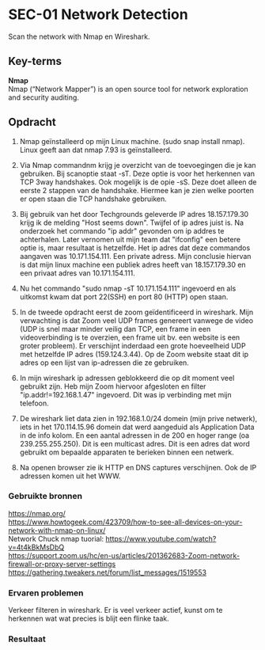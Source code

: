 # SEC-01 Network Detection
Scan the network with Nmap en Wireshark.

## Key-terms
**Nmap**  
Nmap (“Network Mapper”) is an open source tool for network exploration and security auditing. 

## Opdracht
1. Nmap geïnstalleerd op mijn Linux machine.  (sudo snap install nmap). Linux geeft aan dat nmap 7.93 is geïnstalleerd.

2. Via Nmap commandnm krijg je overzicht van de toevoegingen die je kan gebruiken. Bij scanoptie staat -sT. Deze optie is voor het herkennen van TCP 3way handshakes. Ook mogelijk is de opie -sS. Deze doet alleen de eerste 2 stappen van de handshake. Hiermee kan je zien welke poorten er open staan die TCP handshake gebruiken. 

3. Bij gebruik van het door Techgrounds geleverde IP adres 18.157.179.30 krijg ik de melding "Host seems down". Twijfel of ip adres juist is. Na onderzoek het commando "ip addr" gevonden om ip addres te achterhalen. Later vernomen uit mijn team dat "ifconfig" een betere optie is, maar resultaat is hetzelfde. Het ip adres dat deze commandos aangaven was 10.171.154.111. Een private adress. Mijn conclusie hiervan is dat mijn linux machine een publiek adres heeft van 18.157.179.30 en een privaat adres van 10.171.154.111.

4. Nu het commando "sudo nmap -sT 10.171.154.111" ingevoerd en als uitkomst kwam dat port 22(SSH) en port 80 (HTTP) open staan.  

1. In de tweede opdracht eerst de zoom geïdentificeerd in wireshark. Mijn verwachting is dat Zoom veel UDP frames genereert vanwege de video (UDP is snel maar minder veilig dan TCP, een frame in een videoverbinding is te overzien, een frame uit bv. een website is een groter probleem). Er verschijnt inderdaad een grote hoeveelheid UDP met hetzelfde IP adres (159.124.3.44). Op de Zoom website staat dit ip adres op een lijst van ip-adressen die ze gebruiken.  

2. In mijn wireshark ip adressen geblokkeerd die op dit moment veel gebruikt zijn. Heb mijn Zoom hiervoor afgesloten en filter "ip.addr!=192.168.1.47" ingevoerd. Dit was ip verbinding met mijn telefoon.

3. De wireshark liet data zien in 192.168.1.0/24 domein (mijn prive netwerk), iets in het 170.114.15.96 domein dat werd aangeduid als Application Data in de info kolom. En een aantal adressen in de 200 en hoger range (oa 239.255.255.250). Dit is een multicast adres. Dit is een adres dat word gebruikt om bepaalde apparaten te berieken binnen een netwerk.

4. Na openen browser zie ik HTTP en DNS captures verschijnen. Ook de IP adressen komen uit het WWW.


### Gebruikte bronnen
https://nmap.org/  
https://www.howtogeek.com/423709/how-to-see-all-devices-on-your-network-with-nmap-on-linux/  
Network Chuck nmap tuorial: https://www.youtube.com/watch?v=4t4kBkMsDbQ  
https://support.zoom.us/hc/en-us/articles/201362683-Zoom-network-firewall-or-proxy-server-settings  
https://gathering.tweakers.net/forum/list_messages/1519553


### Ervaren problemen
Verkeer filteren in wireshark. Er is veel verkeer actief, kunst om te herkennen wat wat precies is blijt een flinke taak.

### Resultaat


